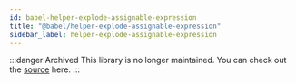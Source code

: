 ```yaml
---
id: babel-helper-explode-assignable-expression
title: "@babel/helper-explode-assignable-expression"
sidebar_label: helper-explode-assignable-expression
---
```


:::danger Archived
This library is no longer maintained. You can check out the [source](https://github.com/babel/babel-archive/tree/main/packages/babel-helper-explode-assignable-expression) here.
:::
